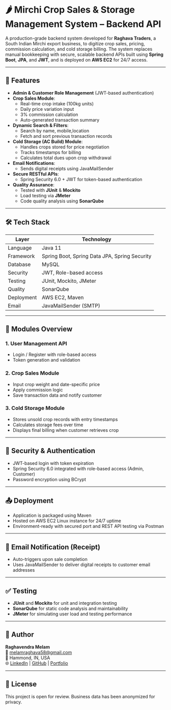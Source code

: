 # 🌶️ Mirchi Crop Sales & Storage Management System – Backend API

A production-grade backend system developed for **Raghava Traders**, a South Indian Mirchi export business, to digitize crop sales, pricing, commission calculation, and cold storage billing. The system replaces manual bookkeeping with secure, scalable backend APIs built using **Spring Boot**, **JPA**, and **JWT**, and is deployed on **AWS EC2** for 24/7 access.

---

## 🚀 Features

- **Admin & Customer Role Management** (JWT-based authentication)
- **Crop Sales Module**:  
  - Real-time crop intake (100kg units)  
  - Daily price variation input  
  - 3% commission calculation  
  - Auto-generated transaction summary
- **Dynamic Search & Filters**:  
  - Search by name, mobile,location  
  - Fetch and sort previous transaction records
- **Cold Storage (AC Build) Module**:  
  - Handles crops stored for price negotiation  
  - Tracks timestamps for billing  
  - Calculates total dues upon crop withdrawal
- **Email Notifications**:  
  - Sends digital receipts using JavaMailSender
- **Secure RESTful APIs**:  
  - Spring Security 6.0 + JWT for token-based authentication
- **Quality Assurance**:  
  - Tested with **JUnit** & **Mockito**  
  - Load testing via **JMeter**  
  - Code quality analysis using **SonarQube**

---

## 🛠️ Tech Stack

| Layer        | Technology               |
|--------------|---------------------------|
| Language     | Java 11                   |
| Framework    | Spring Boot, Spring Data JPA, Spring Security |
| Database     | MySQL                     |
| Security     | JWT, Role-based access    |
| Testing      | JUnit, Mockito, JMeter    |
| Quality      | SonarQube                 |
| Deployment   | AWS EC2, Maven            |
| Email        | JavaMailSender (SMTP)     |

---

## 📂 Modules Overview

### 1. **User Management API**
- Login / Register with role-based access
- Token generation and validation

### 2. **Crop Sales Module**
- Input crop weight and date-specific price
- Apply commission logic
- Save transaction data and notify customer

### 3. **Cold Storage Module**
- Stores unsold crop records with entry timestamps
- Calculates storage fees over time
- Displays final billing when customer retrieves crop

---

## 🔐 Security & Authentication

- JWT-based login with token expiration
- Spring Security 6.0 integrated with role-based access (Admin, Customer)
- Password encryption using BCrypt

---

## 📤 Deployment

- Application is packaged using Maven
- Hosted on AWS EC2 Linux instance for 24/7 uptime
- Environment-ready with secured port and REST API testing via Postman

---

## 📧 Email Notification (Receipt)

- Auto-triggers upon sale completion
- Uses JavaMailSender to deliver digital receipts to customer email addresses

---

## ✅ Testing

- **JUnit** and **Mockito** for unit and integration testing
- **SonarQube** for static code analysis and maintainability
- **JMeter** for simulating user load and testing performance

---



## 👤 Author

**Raghavendra Melam**  
📧 melamraghava58@gmail.com  
📍 Hammond, IN, USA  
🌐 [LinkedIn]([https://linkedin.com/in/your-profile](https://www.linkedin.com/in/raghavendra-melam-3103b622a/)) | [GitHub]([https://github.com/your-github](https://github.com/raghavendramelam)) | [Portfolio](https://raghavamelam.netlify.app/)

---

## 📄 License

This project is open for review. Business data has been anonymized for privacy.
